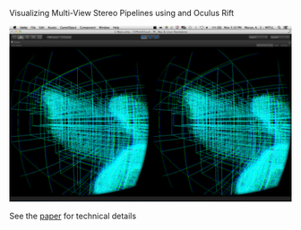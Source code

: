 Visualizing Multi-View Stereo Pipelines using and Oculus Rift

![demo](https://github.com/andrewmo2014/6.869_proj_survey/blob/master/Images/bunny_ear_octree.png)

See the [paper](https://github.com/andrewmo2014/6.869_proj_survey/blob/master/paper.pdf) for technical details
